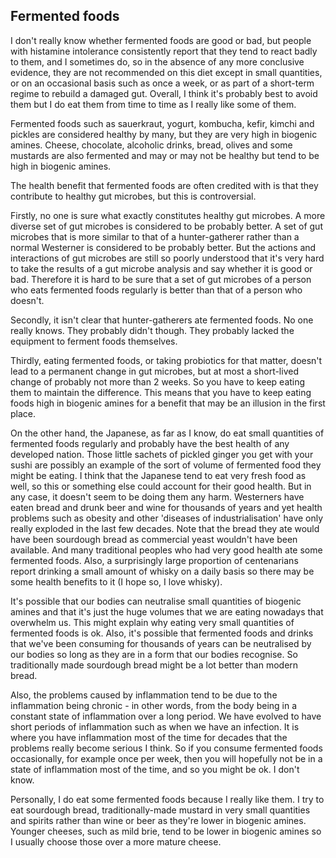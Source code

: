 <a name="fermented"></a>
## Fermented foods

I don't really know whether fermented foods are good or bad, but people with histamine intolerance consistently report that they tend to react badly to them, and I sometimes do, so in the absence of any more conclusive evidence, they are not recommended on this diet except in small quantities, or on an occasional basis such as once a week, or as part of a short-term regime to rebuild a damaged gut. Overall, I think it's probably best to avoid them but I do eat them from time to time as I really like some of them.

Fermented foods such as sauerkraut, yogurt, kombucha, kefir, kimchi and pickles are considered healthy by many, but they are very high in biogenic amines. Cheese, chocolate, alcoholic drinks, bread, olives and some mustards are also fermented and may or may not be healthy but tend to be high in biogenic amines.

The health benefit that fermented foods are often credited with is that they contribute to healthy gut microbes, but this is controversial. 

Firstly, no one is sure what exactly constitutes healthy gut microbes. A more diverse set of gut microbes is considered to be probably better. A set of gut microbes that is more similar to that of a hunter-gatherer rather than a normal Westerner is considered to be probably better. But the actions and interactions of gut microbes are still so poorly understood that it's very hard to take the results of a gut microbe analysis and say whether it is good or bad. Therefore it is hard to be sure that a set of gut microbes of a person who eats fermented foods regularly is better than that of a person who doesn't.

Secondly, it isn't clear that hunter-gatherers ate fermented foods. No one really knows. They probably didn't though. They probably lacked the equipment to ferment foods themselves.

Thirdly, eating fermented foods, or taking probiotics for that matter, doesn't lead to a permanent change in gut microbes, but at most a short-lived change of probably not more than 2 weeks. So you have to keep eating them to maintain the difference. This means that you have to keep eating foods high in biogenic amines for a benefit that may be an illusion in the first place.

On the other hand, the Japanese, as far as I know, do eat small quantities of fermented foods regularly and probably have the best health of any developed nation. Those little sachets of pickled ginger you get with your sushi are possibly an example of the sort of volume of fermented food they might be eating. I think that the Japanese tend to eat very fresh food as well, so this or something else could account for their good health. But in any case, it doesn't seem to be doing them any harm. Westerners have eaten bread and drunk beer and wine for thousands of years and yet health problems such as obesity and other 'diseases of industrialisation' have only really exploded in the last few decades. Note that the bread they ate would have been sourdough bread as commercial yeast wouldn't have been available. And many traditional peoples who had very good health ate some fermented foods. Also, a surprisingly large proportion of centenarians report drinking a small amount of whisky on a daily basis so there may be some health benefits to it (I hope so, I love whisky).

It's possible that our bodies can neutralise small quantities of biogenic amines and that it's just the huge volumes that we are eating nowadays that overwhelm us. This might explain why eating very small quantities of fermented foods is ok. Also, it's possible that fermented foods and drinks that we've been consuming for thousands of years can be neutralised by our bodies so long as they are in a form that our bodies recognise. So traditionally made sourdough bread might be a lot better than modern bread.

Also, the problems caused by inflammation tend to be due to the inflammation being chronic - in other words, from the body being in a constant state of inflammation over a long period. We have evolved to have short periods of inflammation such as when we have an infection. It is where you have inflammation most of the time for decades that the problems really become serious I think. So if you consume fermented foods occasionally, for example once per week, then you will hopefully not be in a state of inflammation most of the time, and so you might be ok. I don't know.

Personally, I do eat some fermented foods because I really like them. I try to eat sourdough bread, traditionally-made mustard in very small quantities and spirits rather than wine or beer as they're lower in biogenic amines. Younger cheeses, such as mild brie, tend to be lower in biogenic amines so I usually choose those over a more mature cheese.
